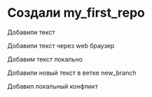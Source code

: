 ﻿# Создали my_first_repo

Добавили текст

Добавили текст через web браузер 

Добавим текст локально

Добавили новый текст в ветке new_branch

Добавил локальный конфликт
